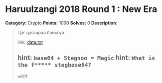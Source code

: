 # Haruulzangi 2018 Round 1 : New Era

**Category:** Crypto
**Points:** 1000
**Solves:** 0
**Description:**

>Цаг цагаараа байхгүй.
>
> link: [data.txt](data.txt)
>
> hint: `base64 + Stegnoo = Magic`
> hint: `What is the f***** stegbase64?`
>--
> w01f




